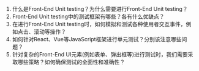 

1. 什么是Front-End Unit testing？为什么需要进行Front-End Unit testing？
2. Front-End Unit testing中的测试框架有哪些？各有什么优缺点？
3. 在进行Front-End Unit testing时，如何模拟和测试各种使用者交互事件，例如点击、滚动等操作？
4. 如何针对React、Vue等JavaScript框架进行单元测试？分别该注意哪些问题？
5. 针对复杂的Front-End UI元素(例如表单、弹出框等)进行测试时，我们需要采取哪些策略？如何确保测试的全面性和准确性？